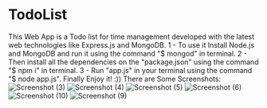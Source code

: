 # TodoList
This Web App is a Todo list for time management developed with the latest web technologies like Express.js and MongoDB.
1 - To use it Install Node.js and MongoDB and run it using the command "$ mongod" in terminal.
2 - Then install all the dependencies on the "package.json" using the command "$ npm i" in terminal.
3 - Run "app.js" in your terminal using the command "$ node app.js".
Finally Enjoy it! :))
There are Some Screenshots:
![Screenshot (3)](https://user-images.githubusercontent.com/63377412/98999854-b4ffee80-2538-11eb-926e-920ff339f5df.png)
![Screenshot (4)](https://user-images.githubusercontent.com/63377412/98999961-dcef5200-2538-11eb-95e9-2aa31df30b2e.png)
![Screenshot (5)](https://user-images.githubusercontent.com/63377412/98999989-e7a9e700-2538-11eb-869d-52e3c196019e.png)
![Screenshot (6)](https://user-images.githubusercontent.com/63377412/99000025-f395a900-2538-11eb-80ed-b1c883a3b623.png)
![Screenshot (10)](https://user-images.githubusercontent.com/63377412/99000040-f98b8a00-2538-11eb-988d-33c041fba120.png)
![Screenshot (9)](https://user-images.githubusercontent.com/63377412/99000093-0b6d2d00-2539-11eb-85de-9180a93a532d.png)
